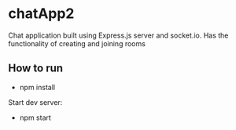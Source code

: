 # chatApp2

Chat application built using Express.js server and socket.io.
Has the functionality of creating and joining rooms

## How to run
- npm install

Start dev server:
- npm start




